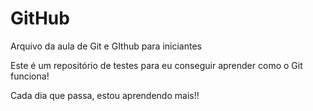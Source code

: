 # GitHub

Arquivo da aula de Git e GIthub para iniciantes 

Este é um repositório de testes para eu conseguir aprender como o Git funciona!

Cada dia que passa, estou aprendendo mais!!
